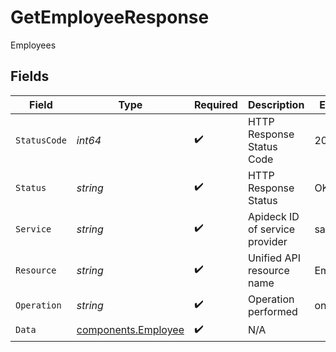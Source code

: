 # GetEmployeeResponse

Employees


## Fields

| Field                                                      | Type                                                       | Required                                                   | Description                                                | Example                                                    |
| ---------------------------------------------------------- | ---------------------------------------------------------- | ---------------------------------------------------------- | ---------------------------------------------------------- | ---------------------------------------------------------- |
| `StatusCode`                                               | *int64*                                                    | :heavy_check_mark:                                         | HTTP Response Status Code                                  | 200                                                        |
| `Status`                                                   | *string*                                                   | :heavy_check_mark:                                         | HTTP Response Status                                       | OK                                                         |
| `Service`                                                  | *string*                                                   | :heavy_check_mark:                                         | Apideck ID of service provider                             | sage-hr                                                    |
| `Resource`                                                 | *string*                                                   | :heavy_check_mark:                                         | Unified API resource name                                  | Employees                                                  |
| `Operation`                                                | *string*                                                   | :heavy_check_mark:                                         | Operation performed                                        | one                                                        |
| `Data`                                                     | [components.Employee](../../models/components/employee.md) | :heavy_check_mark:                                         | N/A                                                        |                                                            |